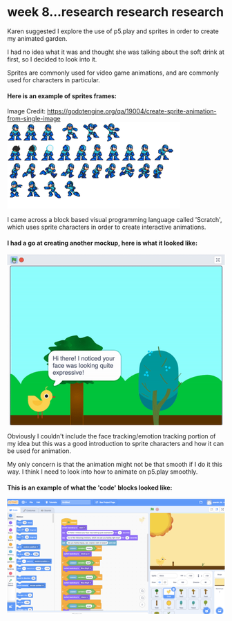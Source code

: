 # week 8...research research research

Karen suggested I explore the use of p5.play and sprites in order to create my animated garden.

I had no idea what it was and thought she was talking about the soft drink at first, so I decided to look into it.

Sprites are commonly used for video game animations, and are commonly used for characters in particular.

#### Here is an example of sprites frames:

Image Credit: https://godotengine.org/qa/19004/create-sprite-animation-from-single-image
<img src=https://github.com/yasminhb/slavetothealgorithm/blob/master/week%208/spritesheet-demo.png>

I came across a block based visual programming language called 'Scratch', which uses sprite characters in order to create interactive animations.

#### I had a go at creating another mockup, here is what it looked like:

<img src=https://github.com/yasminhb/slavetothealgorithm/blob/master/week%208/ezgif-3-a2492672e79c.gif>

Obviously I couldn't include the face tracking/emotion tracking portion of my idea but this was a good introduction to sprite characters and how it can be used for animation. 

My only concern is that the animation might not be that smooth if I do it this way. I think I need to look into how to animate on p5.play smoothly.

#### This is an example of what the 'code' blocks looked like:

<img src=https://github.com/yasminhb/slavetothealgorithm/blob/master/week%208/Screen%20Shot%202020-09-22%20at%202.15.00%20pm.png>
